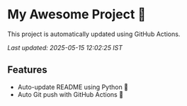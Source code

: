 # My Awesome Project 🚀

This project is automatically updated using GitHub Actions.

_Last updated: 2025-05-15 12:02:25 IST_

## Features
- Auto-update README using Python 🐍
- Auto Git push with GitHub Actions 🤖
